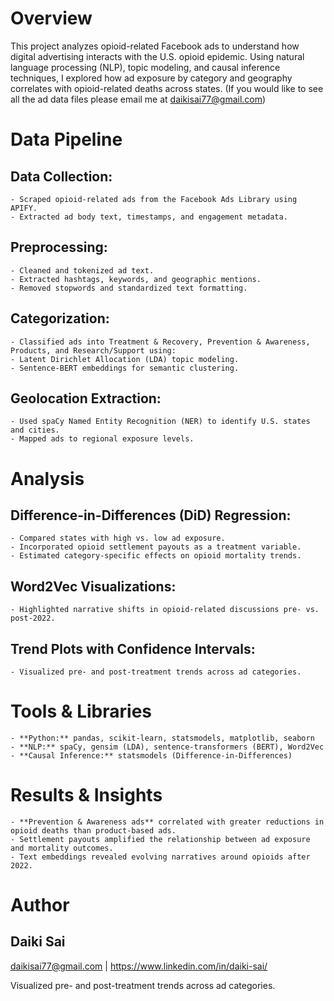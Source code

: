 # Overview
This project analyzes opioid-related Facebook ads to understand how digital advertising interacts with the U.S. opioid epidemic. Using natural language processing (NLP), topic modeling, and causal inference techniques, I explored how ad exposure by category and geography correlates with opioid-related deaths across states. (If you would like to see all the ad data files please email me at daikisai77@gmail.com)

# Data Pipeline
## Data Collection:
    - Scraped opioid-related ads from the Facebook Ads Library using APIFY.
    - Extracted ad body text, timestamps, and engagement metadata.
## Preprocessing:
    - Cleaned and tokenized ad text.
    - Extracted hashtags, keywords, and geographic mentions.
    - Removed stopwords and standardized text formatting.
## Categorization:
    - Classified ads into Treatment & Recovery, Prevention & Awareness, Products, and Research/Support using:
    - Latent Dirichlet Allocation (LDA) topic modeling.
    - Sentence-BERT embeddings for semantic clustering.

## Geolocation Extraction:
    - Used spaCy Named Entity Recognition (NER) to identify U.S. states and cities.
    - Mapped ads to regional exposure levels.
    
# Analysis
## Difference-in-Differences (DiD) Regression:
    - Compared states with high vs. low ad exposure.
    - Incorporated opioid settlement payouts as a treatment variable.
    - Estimated category-specific effects on opioid mortality trends.
## Word2Vec Visualizations:
    - Highlighted narrative shifts in opioid-related discussions pre- vs. post-2022.
## Trend Plots with Confidence Intervals:
    - Visualized pre- and post-treatment trends across ad categories.

# Tools & Libraries
    - **Python:** pandas, scikit-learn, statsmodels, matplotlib, seaborn
    - **NLP:** spaCy, gensim (LDA), sentence-transformers (BERT), Word2Vec
    - **Causal Inference:** statsmodels (Difference-in-Differences)

# Results & Insights
    - **Prevention & Awareness ads** correlated with greater reductions in opioid deaths than product-based ads.
    - Settlement payouts amplified the relationship between ad exposure and mortality outcomes.
    - Text embeddings revealed evolving narratives around opioids after 2022.

# Author
## Daiki Sai
daikisai77@gmail.com | https://www.linkedin.com/in/daiki-sai/

  

Visualized pre- and post-treatment trends across ad categories.


